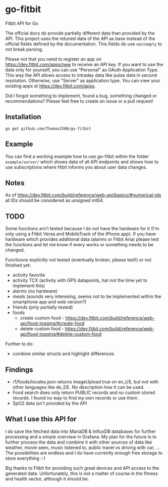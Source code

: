 # go-fitbit

Fitbit API for Go

The official docs do provide partially different data than provided by the API. This project uses the retuned data of the API as base instead of the official fields defined by the documentation. This fields do use `omitempty` to not break parsing.

Please not that you need to register an app on https://dev.fitbit.com/apps/new to receive an API key.
If you want to use the data only for yourself, you can use "Personal" as OAuth Application Type. This way the API allows access to intraday data like pulse data in second resolution. Otherwise, use "Server" as application type.
You can view your existing apps at https://dev.fitbit.com/apps.

Did I forgot something to implement, found a bug, something changed or recommendations? Please feel free to create an issue or a pull request!

## Installation

```
go get github.com/Thomas2500/go-fitbit
```

## Example

You can find a working example how to use go-fitbit within the folder `example/server/` which shows data of all API endpoints and shows how to use subscriptions where fitbit informs you about user data changes.

## Notes

As of https://dev.fitbit.com/build/reference/web-api/basics/#numerical-ids all IDs should be considered as unsigned int64.

## TODO

Some functions arn't tested because I do not have the hardware for it (I'm only using a Fitbit Versa and MobileTrack of the iPhone app). If you have hardware which provides additional data (alarms or Fitbit Aria) please test the functions and let me know if every works or something needs to be changed.

Functioons explicitly not tested (eventually broken, please test!) or not finished yet:
- activity favorite
- activity TCX (activity with GPS datapoints, hat not the time yet to implement this)
- alarms (no hardware)
- meals (sounds very interesing, seems not to be implemented within the smartphone app and web version?)
- friends (pnly partially tested)
- foods
  - create custom food - https://dev.fitbit.com/build/reference/web-api/food-logging/#create-food
  - delete custom food - https://dev.fitbit.com/build/reference/web-api/food-logging/#delete-custom-food

Further to do:
- combine similar structs and highlight differences

## Findings
- /1/foods/locales.json returns imageUpload true on en_US, but not with other languages like de_DE. No description how it can be used.
- Food search does only return PUBLIC records and no custom stored records. I found no way to find my own records or use them.
- SpO2 data isn't provided by the API

## What I use this API for

I do save the fetched data into MariaDB & InfluxDB databases for further processing and a simple overview in Grafana.
My plan for the future is to further process the data and combine it with other sources of data like weather, movie seen, music listened to, public travel vs driving with car, ...
The possibilities are endless and I do have currently enough free storage to store everything :-)

Big thanks to Fitbit for providing such great devices and API access to the generated data. Unfortunately, this is not a matter of course in the fitness and health sector, although it should be.
